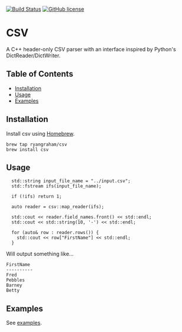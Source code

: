 [![Build Status](https://circleci.com/gh/ryangraham/csv.svg?style=svg)](https://circleci.com/gh/ryangraham/csv)
[![GitHub license](https://img.shields.io/badge/license-MIT-blue.svg)](https://raw.githubusercontent.com/ryangraham/csv/master/LICENSE)

# CSV

A C++ header-only CSV parser with an interface inspired by Python's DictReader/DictWriter.

## Table of Contents

- [Installation](#installation)
- [Usage](#usage)
- [Examples](#examples)

## Installation

Install csv using [Homebrew](https://brew.sh/).

```
brew tap ryangraham/csv
brew install csv
```

## Usage

```
  std::string input_file_name = "../input.csv";
  std::fstream ifs(input_file_name);

  if (!ifs) return 1;

  auto reader = csv::map_reader(ifs);

  std::cout << reader.field_names.front() << std::endl;
  std::cout << std::string(10, '-') << std::endl;

  for (auto& row : reader.rows()) {
    std::cout << row["FirstName"] << std::endl;
  }
```

Will output something like...

```
FirstName
----------
Fred
Pebbles
Barney
Betty
```

## Examples

See [examples](https://github.com/ryangraham/csv/tree/master/examples/).
